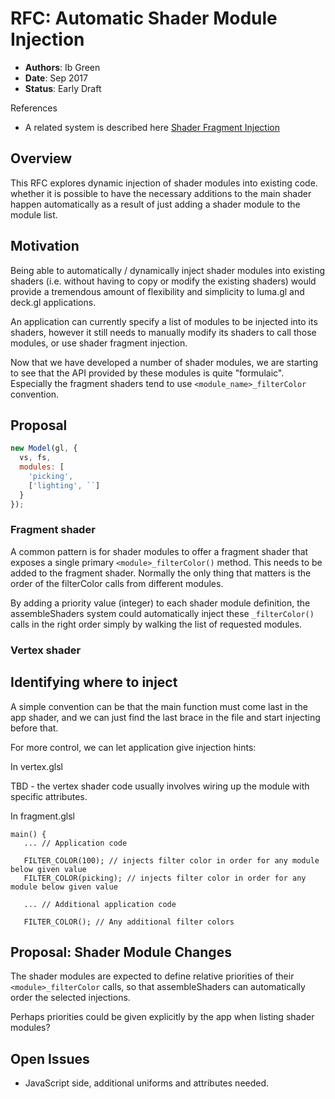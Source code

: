 # RFC: Automatic Shader Module Injection

* **Authors**: Ib Green
* **Date**: Sep 2017
* **Status**: Early Draft


References

* A related system is described here [Shader Fragment Injection](https://github.com/visgl/luma.gl/blob/7.0-release/dev-docs/RFCs/v6.0/shader-fragment-injection-rfc.md)


## Overview

This RFC explores dynamic injection of shader modules into existing code. whether it is possible to have the necessary additions to the main shader happen automatically as a result of just adding a shader module to the module list.


## Motivation

Being able to automatically / dynamically inject shader modules into existing shaders (i.e. without having to copy or modify the existing shaders) would provide a tremendous amount of flexibility and simplicity to luma.gl and deck.gl applications.

An application can currently specify a list of modules to be injected into its shaders, however it still needs to manually modify its shaders to call those modules, or use shader fragment injection.

Now that we have developed a number of shader modules, we are starting to see that the API provided by these modules is quite "formulaic". Especially the fragment shaders tend to use `<module_name>_filterColor` convention.


## Proposal

```js
new Model(gl, {
  vs, fs,
  modules: [
  	'picking',
  	['lighting', ``]
  }
});
```

### Fragment shader

A common pattern is for shader modules to offer a fragment shader that exposes a single primary `<module>_filterColor()` method. This needs to be added to the fragment shader. Normally the only thing that matters is the order of the filterColor calls from different modules.

By adding a priority value (integer) to each shader module definition, the assembleShaders system could automatically inject these `_filterColor()` calls in the right order simply by walking the list of requested modules.


### Vertex shader



## Identifying where to inject

A simple convention can be that the main function must come last in the app shader, and we can just find the last brace in the file and start injecting before that.

For more control, we can let application give injection hints:

In vertex.glsl

TBD - the vertex shader code usually involves wiring up the module with specific attributes.


In fragment.glsl
```
main() {
   ... // Application code

   FILTER_COLOR(100); // injects filter color in order for any module below given value
   FILTER_COLOR(picking); // injects filter color in order for any module below given value

   ... // Additional application code

   FILTER_COLOR(); // Any additional filter colors
```

## Proposal: Shader Module Changes

The shader modules are expected to define relative priorities of their `<module>_filterColor` calls, so that assembleShaders can automatically order the selected injections.

Perhaps priorities could be given explicitly by the app when listing shader modules?


## Open Issues

* JavaScript side, additional uniforms and attributes needed.
